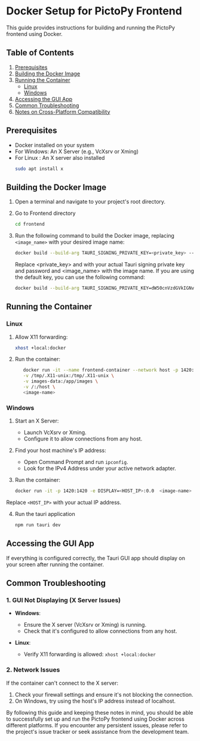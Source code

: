 # Docker Setup for PictoPy Frontend

This guide provides instructions for building and running the PictoPy frontend using Docker.

## Table of Contents

1. [Prerequisites](#prerequisites)
2. [Building the Docker Image](#building-the-docker-image)
3. [Running the Container](#running-the-container)
   - [Linux](#linux)
   - [Windows](#windows)
4. [Accessing the GUI App](#accessing-the-gui-app)
5. [Common Troubleshooting](#common-troubleshooting)
6. [Notes on Cross-Platform Compatibility](#notes-on-cross-platform-compatibility)

## Prerequisites

- Docker installed on your system
- For Windows: An X Server (e.g., VcXsrv or Xming)
- For Linux : An X server also installed
  ```bash
  sudo apt install x
  ```

## Building the Docker Image

1. Open a terminal and navigate to your project's root directory.

2. Go to Frontend directory

   ```bash
   cd frontend
   ```

3. Run the following command to build the Docker image, replacing `<image_name>` with your desired image name:

   ```bash
   docker build --build-arg TAURI_SIGNING_PRIVATE_KEY=<private_key> --build-arg TAURI_SIGNING_PRIVATE_KEY_PASSWORD=<password> -t <image_name> .
   ```

   Replace <private_key> and <password> with your actual Tauri signing private key and password and <image_name> with the image name. If you are using the default key, you can use the following command:

   ```bash
   docker build --build-arg TAURI_SIGNING_PRIVATE_KEY=dW50cnVzdGVkIGNvbW1lbnQ6IHJzaWduIGVuY3J5cHRlZCBzZWNyZXQga2V5ClJXUlRZMEl5NlF2SjE3cWNXOVlQQ0JBTlNITEpOUVoyQ3ZuNTdOSkwyNE1NN2RmVWQ1a0FBQkFBQUFBQUFBQUFBQUlBQUFBQU9XOGpTSFNRd0Q4SjNSbm5Oc1E0OThIUGx6SS9lWXI3ZjJxN3BESEh1QTRiQXlkR2E5aG1oK1g0Tk5kcmFzc0IvZFZScEpubnptRkxlbDlUR2R1d1Y5OGRSYUVmUGoxNTFBcHpQZ1dSS2lHWklZVHNkV1Byd1VQSnZCdTZFWlVGOUFNVENBRlgweUU9Cg== --build-arg TAURI_SIGNING_PRIVATE_KEY_PASSWORD=pass -t <image_name> .
   ```

## Running the Container

### Linux

1. Allow X11 forwarding:

   ```bash
   xhost +local:docker
   ```

2. Run the container:

   ```bash
      docker run -it --name frontend-container --network host -p 1420:1420 -e DISPLAY=${DISPLAY} \
      -v /tmp/.X11-unix:/tmp/.X11-unix \
      -v images-data:/app/images \
      -v /:/host \
      <image-name>
   ```

### Windows

1. Start an X Server:

   - Launch VcXsrv or Xming.
   - Configure it to allow connections from any host.

2. Find your host machine's IP address:

   - Open Command Prompt and run `ipconfig`.
   - Look for the IPv4 Address under your active network adapter.

3. Run the container:

   ```bash
   docker run -it -p 1420:1420 -e DISPLAY=<HOST_IP>:0.0  <image-name>
   ```

Replace `<HOST_IP>` with your actual IP address.

4.  Run the tauri application
    ```bash
    npm run tauri dev
    ```

## Accessing the GUI App

If everything is configured correctly, the Tauri GUI app should display on your screen after running the container.

## Common Troubleshooting

### 1. GUI Not Displaying (X Server Issues)

- **Windows**:

  - Ensure the X server (VcXsrv or Xming) is running.
  - Check that it's configured to allow connections from any host.

- **Linux**:
  - Verify X11 forwarding is allowed: `xhost +local:docker`

### 2. Network Issues

If the container can't connect to the X server:

1. Check your firewall settings and ensure it's not blocking the connection.
2. On Windows, try using the host's IP address instead of localhost.

By following this guide and keeping these notes in mind, you should be able to successfully set up and run the PictoPy frontend using Docker across different platforms. If you encounter any persistent issues, please refer to the project's issue tracker or seek assistance from the development team.

